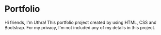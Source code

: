 # Portfolio
Hi friends,  I'm Uthra!
This portfolio project created by using HTML, CSS and Bootstrap.
For my privacy, I'm not included any of my details in this project.
